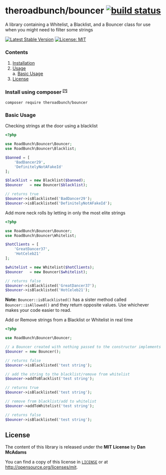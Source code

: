 # theroadbunch/bouncer [![build status](https://scrutinizer-ci.com/g/The-Road-Bunch/bouncer/badges/build.png?b=master)](https://scrutinizer-ci.com/g/The-Road-Bunch/bouncer/)
A library containing a Whitelist, a Blacklist, and a Bouncer class for use when you might need to filter some strings  
  
[![Latest Stable Version](https://img.shields.io/packagist/v/theroadbunch/bouncer.svg)](https://packagist.org/packages/theroadbunch/bouncer)
[![License: MIT](https://img.shields.io/badge/License-MIT-yellow.svg)](https://opensource.org/licenses/MIT)

### Contents
1. [Installation](#installation)  
2. [Usage](#usage)  
    a. [Basic Usage](#basic-usage)  
3. [License](LICENSE)  

### <a name="installation">Install using composer</a> <sup><small>[[?]](https://getcomposer.org)</a></small></sup>

`composer require theroadbunch/bouncer`

<a name="usage"></a>
### <a name="basic-usage">Basic Usage</a>

Checking strings at the door using a blacklist
```php
<?php

use RoadBunch\Bouncer\Bouncer;
use RoadBunch\Bouncer\Blacklist;

$banned = [
    'BadDancer29',
    'DefinitelyNotAFakeId'
];

$blacklist = new Blacklist($banned);
$bouncer   = new Bouncer($blacklist);

// returns true
$bouncer->isBlacklisted('BadDancer29');
$bouncer->isBlacklisted('DefinitelyNotAFakeId');
```

Add more neck rolls by letting in only the most elite strings
```php
<?php

use RoadBunch\Bouncer\Bouncer;
use RoadBunch\Bouncer\Whitelist;

$hotClients = [
    'GreatDancer37',
    'HotCeleb21'
];

$whitelist = new Whitelist($hotClients);
$bouncer   = new Bouncer($whitelist);

// returns false
$bouncer->isBlacklisted('GreatDancer37');
$bouncer->isBlacklisted('HotCeleb21');
``` 
__Note:__ `Bouncer::isBlacklisted()` has a sister method called `Bouncer::isAllowed()` and they return opposite values. Use whichever makes your code easier to read.

Add or Remove strings from a Blacklist or Whitelist in real time
```php
<?php

use RoadBunch\Bouncer\Bouncer;

// a Bouncer created with nothing passed to the constructor implements an empty Blacklist
$bouncer = new Bouncer();

// returns false
$bouncer->isBlacklisted('test string');

// add the string to the blacklist/remove from whitelist
$bouncer->addToBlacklist('test string');

// returns true
$bouncer->isBlacklisted('test string');

// remove from blacklist/add to whitelist
$bouncer->addToWhitelist('test string');

// returns false
$bouncer->isBlacklisted('test string');
```

## License
The content of this library is released under the **MIT License** by **Dan McAdams**

You can find a copy of this license in [`LICENSE`](LICENSE) or at http://opensource.org/licenses/mit.
